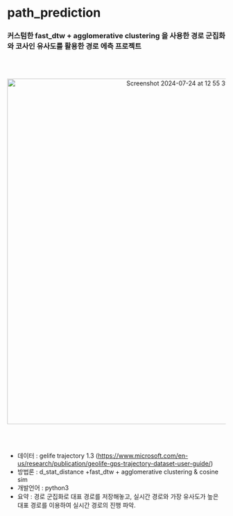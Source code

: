 # path_prediction
### 커스텀한 fast_dtw + agglomerative clustering 을 사용한 경로 군집화와 코사인 유사도를 활용한 경로 에측 프로젝트

<br/><br/>
<p align="center">
<img width="796" alt="Screenshot 2024-07-24 at 12 55 39 PM" src="https://github.com/user-attachments/assets/e5a7e2bd-440e-4c1e-b8ea-0820f1bcc582">
</p>

<br/><br/>
* 데이터 : gelife trajectory 1.3 (https://www.microsoft.com/en-us/research/publication/geolife-gps-trajectory-dataset-user-guide/)
* 방법론 : d_stat_distance +fast_dtw + agglomerative clustering & cosine sim
* 개발언어 : python3
* 요약 : 경로 군집화로 대표 경로를 저장해놓고, 실시간 경로와 가장 유사도가 높은 대표 경로를 이용하여 실시간 경로의 진행 파악.
